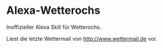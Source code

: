 # Alexa-Wetterochs
Inoffizieller Alexa Skill für Wetterochs.  

Liest die letzte Wettermail von http://www.wettermail.de vor.


